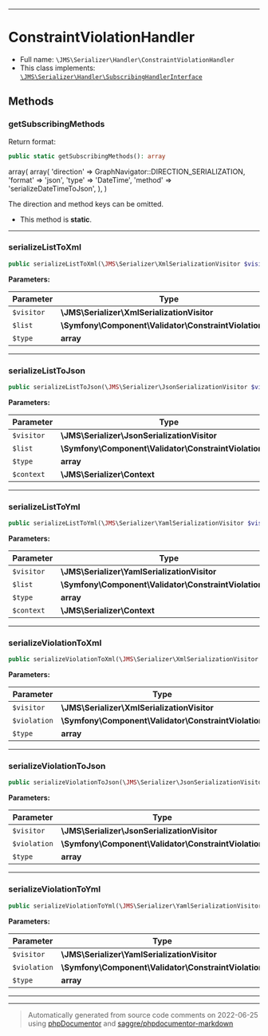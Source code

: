 ***

# ConstraintViolationHandler





* Full name: `\JMS\Serializer\Handler\ConstraintViolationHandler`
* This class implements:
[`\JMS\Serializer\Handler\SubscribingHandlerInterface`](./SubscribingHandlerInterface.md)




## Methods


### getSubscribingMethods

Return format:

```php
public static getSubscribingMethods(): array
```

array(
         array(
             'direction' => GraphNavigator::DIRECTION_SERIALIZATION,
             'format' => 'json',
             'type' => 'DateTime',
             'method' => 'serializeDateTimeToJson',
         ),
     )

The direction and method keys can be omitted.

* This method is **static**.







***

### serializeListToXml



```php
public serializeListToXml(\JMS\Serializer\XmlSerializationVisitor $visitor, \Symfony\Component\Validator\ConstraintViolationList $list, array $type): mixed
```








**Parameters:**

| Parameter | Type | Description |
|-----------|------|-------------|
| `$visitor` | **\JMS\Serializer\XmlSerializationVisitor** |  |
| `$list` | **\Symfony\Component\Validator\ConstraintViolationList** |  |
| `$type` | **array** |  |




***

### serializeListToJson



```php
public serializeListToJson(\JMS\Serializer\JsonSerializationVisitor $visitor, \Symfony\Component\Validator\ConstraintViolationList $list, array $type, \JMS\Serializer\Context $context): mixed
```








**Parameters:**

| Parameter | Type | Description |
|-----------|------|-------------|
| `$visitor` | **\JMS\Serializer\JsonSerializationVisitor** |  |
| `$list` | **\Symfony\Component\Validator\ConstraintViolationList** |  |
| `$type` | **array** |  |
| `$context` | **\JMS\Serializer\Context** |  |




***

### serializeListToYml



```php
public serializeListToYml(\JMS\Serializer\YamlSerializationVisitor $visitor, \Symfony\Component\Validator\ConstraintViolationList $list, array $type, \JMS\Serializer\Context $context): mixed
```








**Parameters:**

| Parameter | Type | Description |
|-----------|------|-------------|
| `$visitor` | **\JMS\Serializer\YamlSerializationVisitor** |  |
| `$list` | **\Symfony\Component\Validator\ConstraintViolationList** |  |
| `$type` | **array** |  |
| `$context` | **\JMS\Serializer\Context** |  |




***

### serializeViolationToXml



```php
public serializeViolationToXml(\JMS\Serializer\XmlSerializationVisitor $visitor, \Symfony\Component\Validator\ConstraintViolation $violation, array $type = null): mixed
```








**Parameters:**

| Parameter | Type | Description |
|-----------|------|-------------|
| `$visitor` | **\JMS\Serializer\XmlSerializationVisitor** |  |
| `$violation` | **\Symfony\Component\Validator\ConstraintViolation** |  |
| `$type` | **array** |  |




***

### serializeViolationToJson



```php
public serializeViolationToJson(\JMS\Serializer\JsonSerializationVisitor $visitor, \Symfony\Component\Validator\ConstraintViolation $violation, array $type = null): mixed
```








**Parameters:**

| Parameter | Type | Description |
|-----------|------|-------------|
| `$visitor` | **\JMS\Serializer\JsonSerializationVisitor** |  |
| `$violation` | **\Symfony\Component\Validator\ConstraintViolation** |  |
| `$type` | **array** |  |




***

### serializeViolationToYml



```php
public serializeViolationToYml(\JMS\Serializer\YamlSerializationVisitor $visitor, \Symfony\Component\Validator\ConstraintViolation $violation, array $type = null): mixed
```








**Parameters:**

| Parameter | Type | Description |
|-----------|------|-------------|
| `$visitor` | **\JMS\Serializer\YamlSerializationVisitor** |  |
| `$violation` | **\Symfony\Component\Validator\ConstraintViolation** |  |
| `$type` | **array** |  |




***


***
> Automatically generated from source code comments on 2022-06-25 using [phpDocumentor](http://www.phpdoc.org/) and [saggre/phpdocumentor-markdown](https://github.com/Saggre/phpDocumentor-markdown)
